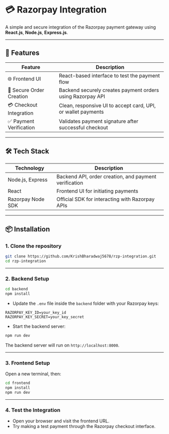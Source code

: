 # 💳 Razorpay Integration

A simple and secure integration of the Razorpay payment gateway using **React.js**, **Node.js**, **Express.js**. 

---

## 🚀 Features

| Feature                           | Description                                              |
|-----------------------------------|----------------------------------------------------------|
| 🌐 Frontend UI                    | React-based interface to test the payment flow           |
| 🔐 Secure Order Creation          | Backend securely creates payment orders using Razorpay API |
| 💳 Checkout Integration           | Clean, responsive UI to accept card, UPI, or wallet payments |
| ✅ Payment Verification           | Validates payment signature after successful checkout     |

---

## 🛠️ Tech Stack

| Technology            | Description                                           |
|----------------------|-----------------------------------------------------   |
| Node.js, Express      | Backend API, order creation, and payment verification |
| React                 | Frontend UI for initiating payments                   |
| Razorpay Node SDK     | Official SDK for interacting with Razorpay APIs       |

---

## 📦 Installation

### 1. Clone the repository
```bash
git clone https://github.com/KrishBharadwaj5678/rzp-integration.git
cd rzp-integration
````

---

### 2. Backend Setup

```bash
cd backend
npm install
```

* Update the `.env` file inside the `backend` folder with your Razorpay keys:

```env
RAZORPAY_KEY_ID=your_key_id
RAZORPAY_KEY_SECRET=your_key_secret
```

* Start the backend server:

```bash
npm run dev
```

The backend server will run on `http://localhost:8000`.

---

### 3. Frontend Setup

Open a new terminal, then:

```bash
cd frontend
npm install
npm run dev
```

---

### 4. Test the Integration

* Open your browser and visit the frontend URL.
* Try making a test payment through the Razorpay checkout interface.
